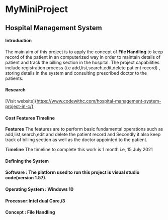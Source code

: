 # MyMiniProject

## **Hospital Management System**

#### Introduction 
The main aim  of this project is to apply the concept of  **File Handling** to keep record of the patient in an computerized way in order to maintain details of patient and track the billing section in the hospital.
The project capabilities include registration process (i.e add,list,search,edit,delete patient record) , storing details in the system and consulting prescribed doctor to the patients.

#### Research 
[Visit website]{https://www.codewithc.com/hospital-management-system-project-in-c/}

#### Cost Features Timeline

**Features**
The features are to perform basic fundamental operations such as add,list,search,edit and delete the patient record and Secondly it also keep track of billing section as well as the doctor appointed to the patient.

**Timeline**
The timeline to complete this work is 1 month i.e, 15 July 2021


#### Defining the System
#### **Software** : The platform  used to run  this project is visual studio code(version 1.57).
#### **Operating System** : Windows 10
#### **Processor**:Intel dual Core,i3
#### **Concept** : File Handling

